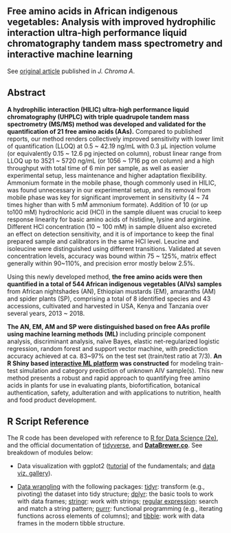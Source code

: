 ## Free amino acids in African indigenous vegetables: Analysis with improved hydrophilic interaction ultra-high performance liquid chromatography tandem mass spectrometry and interactive machine learning

See [original article](https://www.sciencedirect.com/science/article/abs/pii/S0021967320310074) published in _J. Chroma A_. 

## Abstract

**A hydrophilic interaction (HILIC) ultra-high performance liquid chromatography (UHPLC) with triple quadrupole tandem mass spectrometry (MS/MS) method was developed and validated for the quantification of 21 free amino acids (AAs).** Compared to published reports, our method renders collectively improved sensitivity with lower limit of quantification (LLOQ) at 0.5 ~ 42.19 ng/mL with 0.3 μL injection volume (or equivalently 0.15 ~ 12.6 pg injected on column), robust linear range from LLOQ up to 3521 ~ 5720 ng/mL (or 1056 ~ 1716 pg on column) and a high throughput with total time of 6 min per sample, as well as easier experimental setup, less maintenance and higher adaptation flexibility. Ammonium formate in the mobile phase, though commonly used in HILIC, was found unnecessary in our experimental setup, and its removal from mobile phase was key for significant improvement in sensitivity (4 ~ 74 times higher than with 5 mM ammonium formate). Addition of 10 (or up to100 mM) hydrochloric acid (HCl) in the sample diluent was crucial to keep response linearity for basic amino acids of histidine, lysine and arginine. Different HCl concentration (10 ~ 100 mM) in sample diluent also excreted an effect on detection sensitivity, and it is of importance to keep the final prepared sample and calibrators in the same HCl level. Leucine and isoleucine were distinguished using different transitions. Validated at seven concentration levels, accuracy was bound within 75 ~ 125%, matrix effect generally within 90~110%, and precision error mostly below 2.5%.

Using this newly developed method, **the free amino acids were then quantified in a total of 544 African indigenous vegetables (AIVs) samples** from African nightshades (AN), Ethiopian mustards (EM), amaranths (AM) and spider plants (SP), comprising a total of 8 identified species and 43 accessions, cultivated and harvested in USA, Kenya and Tanzania over several years, 2013 ~ 2018.

**The AN, EM, AM and SP were distinguished based on free AAs profile using machine learning methods (ML)** including principle component analysis, discriminant analysis, naïve Bayes, elastic net-regularized logistic regression, random forest and support vector machine, with prediction accuracy achieved at ca. 83~97% on the test set (train/test ratio at 7/3). **An R Shiny based [interactive ML platform](https://boyuan.shinyapps.io/AIV_Classifier/) was constructed** for modeling train-test simulation and category prediction of unknown AIV sample(s). This new method presents a robust and rapid approach to quantifying free amino acids in plants for use in evaluating plants, biofortification, botanical authentication, safety, adulteration and with applications to nutrition, health and food product development.

## R Script Reference
The R code has been developed with reference to [R for Data Science (2e)](https://r4ds.hadley.nz/), and the official documentation of [tidyverse](https://www.tidyverse.org/), and [**DataBrewer.co**](https://www.databrewer.co/). See breakdown of modules below:

- Data visualization with ggplot2 ([tutorial](https://www.databrewer.co/R/visualization/introduction) of the fundamentals; and [data viz. gallery](https://www.databrewer.co/R/gallery)).

- [Data wrangling](https://www.databrewer.co/R/data-wrangling) with the following packages:
[tidyr](https://www.databrewer.co/R/data-wrangling/tidyr/introduction): transform (e.g., pivoting) the dataset into tidy structure; [dplyr](https://www.databrewer.co/R/data-wrangling/dplyr/0-introduction): the basic tools to work with data frames; [stringr](https://www.databrewer.co/R/data-wrangling/stringr/0-introduction): work with strings; [regular expression](https://www.databrewer.co/R/data-wrangling/regular-expression/0-introduction): search and match a string pattern; [purrr](https://www.databrewer.co/R/data-wrangling/purrr/introduction): functional programming (e.g., iterating functions across elements of columns); and [tibble](https://www.databrewer.co/R/data-wrangling/tibble/introduction): work with data frames in the modern tibble structure.
